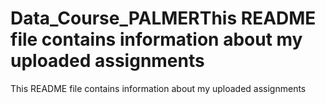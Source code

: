 # Data_Course_PALMERThis README file contains information about my uploaded assignments
This README file contains information about my uploaded assignments

